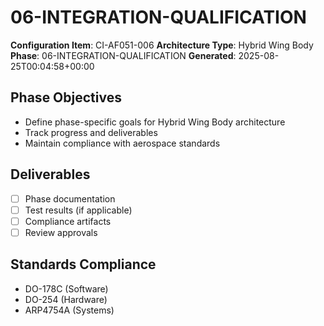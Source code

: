 # 06-INTEGRATION-QUALIFICATION

**Configuration Item**: CI-AF051-006
**Architecture Type**: Hybrid Wing Body
**Phase**: 06-INTEGRATION-QUALIFICATION
**Generated**: 2025-08-25T00:04:58+00:00

## Phase Objectives
- Define phase-specific goals for Hybrid Wing Body architecture
- Track progress and deliverables
- Maintain compliance with aerospace standards

## Deliverables
- [ ] Phase documentation
- [ ] Test results (if applicable)
- [ ] Compliance artifacts
- [ ] Review approvals

## Standards Compliance
- DO-178C (Software)
- DO-254 (Hardware)
- ARP4754A (Systems)
